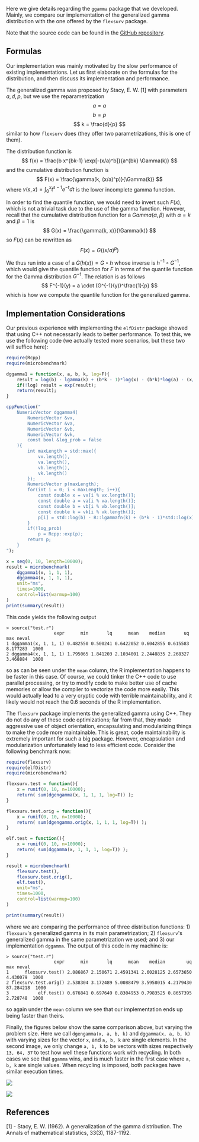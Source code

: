 
Here we give details regarding the `ggamma` package that we developed.
Mainly, we compare our implementation of the generalized gamma distribution with the one offered
  by the `flexsurv` package.

Note that the source code can be found in the [GitHub repository](https://github.com/matheushjs/ggamma).

## Formulas

Our implementation was mainly motivated by the slow performance of existing implementations.
Let us first elaborate on the formulas for the distribution, and then discuss its implementation
  and performance.

The generalized gamma was proposed by Stacy, E. W. [1] with parameters $a, d, p$, but we use the reparametrization
$$
  a = a
$$
$$
  b = p
$$
$$
  k = \frac{d}{p}
$$
similar to how `flexsurv` does (they offer two parametrizations, this is one of them).

The distribution function is
$$
  f(x) = \frac{b x^{bk-1} \exp[-(x/a)^b]}{a^{bk} \Gamma(k)}
$$
and the cumulative distribution function is
$$
F(x) = \frac{\gamma(k, (x/a)^p)}{\Gamma(k)}
$$
where $\gamma(s, x) = \int_0^x t^{s-1} e^{-t} dt$ is the lower incomplete gamma function.

In order to find the quantile function, we would need to invert such $F(x)$, which is not a trivial task due to the use of the gamma function.
However, recall that the cumulative distribution function for a $Gamma(\alpha, \beta)$ with $\alpha = k$ and $\beta = 1$ is
$$
  G(x) = \frac{\gamma(k, x)}{\Gamma(k)}
$$
so $F(x)$ can be rewritten as
$$
  F(x) = G((x/a)^p)
$$

We thus run into a case of a $G(h(x)) = G \circ h$ whose inverse is $h^{-1} \circ G^{-1}$, which would give the quantile function for $F$ in terms of the quantile function for the Gamma distribution $G^{-1}$. The relation is as follows
$$
  F^{-1}(y) = a \cdot (G^{-1}(y))^\frac{1}{p}
$$
which is how we compute the quantile function for the generalized gamma.

## Implementation Considerations

Our previous experience with implementing the `elfDistr` package showed that using C++ not necessarily leads to better performance.
To test this, we use the following code (we actually tested more scenarios, but these two will suffice here):
```R
require(Rcpp)
require(microbenchmark)

dggamma1 = function(x, a, b, k, log=F){
	result = log(b) - lgamma(k) + (b*k - 1)*log(x) - (b*k)*log(a) - (x/a)**b;
	if(!log) result = exp(result);
	return(result);
}

cppFunction("
	NumericVector dggamma4(
		NumericVector &vx,
		NumericVector &va,
		NumericVector &vb,
		NumericVector &vk,
		const bool &log_prob = false
	){
		int maxLength = std::max({
			vx.length(),
			va.length(),
			vb.length(),
			vk.length()
		});
		NumericVector p(maxLength);
		for(int i = 0; i < maxLength; i++){
			const double x = vx[i % vx.length()];
			const double a = va[i % va.length()];
			const double b = vb[i % vb.length()];
			const double k = vk[i % vk.length()];
			p[i] = std::log(b) - R::lgammafn(k) + (b*k - 1)*std::log(x) - (b*k)*std::log(a) - std::pow(x/a, b);
		}
		if(!log_prob)
			p = Rcpp::exp(p);
		return p;
	}
");

x = seq(0, 10, length=10000);
result = microbenchmark(
	dggamma1(x, 1, 1, 1),
	dggamma4(x, 1, 1, 1),
	unit="ms",
	times=1000,
	control=list(warmup=100)
)
print(summary(result))
```

This code yields the following output
```plaintext
> source("test.r")
                  expr      min       lq      mean    median       uq      max neval
1 dggamma1(x, 1, 1, 1) 0.482550 0.500241 0.6422052 0.6042855 0.615583 8.177283  1000
2 dggamma4(x, 1, 1, 1) 1.795065 1.841203 2.1034001 2.2448835 2.268327 3.468884  1000
```
so as can be seen under the `mean` column, the R implementation happens to be faster in this case. Of course, we could tinker the C++ code to use parallel processing, or try to modify code to make better use of cache memories or allow the compiler to vectorize the code more easily. This would actually lead to a very cryptic code with terrible maintainability, and it likely would not reach the 0.6 seconds of the R implementation.

The `flexsurv` package implements the generalized gamma using C++. They do not do any of these code optimizations; far from that, they made aggressive use of object orientation, encapsulating and modularizing things to make the code more maintainable. This is great, code maintainability is extremely important for such a big package. However, encapsulation and modularization unfortunately lead to less efficient code. Consider the following benchmark now:
```R
require(flexsurv)
require(elfDistr)
require(microbenchmark)

flexsurv.test = function(){
	x = runif(0, 10, n=10000);
	return( sum(dgengamma(x, 1, 1, 1, log=T)) );
}

flexsurv.test.orig = function(){
	x = runif(0, 10, n=10000);
	return( sum(dgengamma.orig(x, 1, 1, 1, log=T)) );
}

elf.test = function(){
	x = runif(0, 10, n=10000);
	return( sum(dggamma(x, 1, 1, 1, log=T)) );
}

result = microbenchmark(
	flexsurv.test(),
	flexsurv.test.orig(),
	elf.test(),
	unit="ms",
	times=1000,
	control=list(warmup=100)
)

print(summary(result))
```
where we are comparing the performance of three distribution functions: 1) `flexsurv`'s generalized gamma in its main parametrization; 2) `flexsurv`'s generalized gamma in the same parametrization we used; and 3) our implementation `dggamma`. The output of this code in my machine is:
```plaintext
> source("test.r")
                  expr      min       lq      mean    median        uq       max neval
1      flexsurv.test() 2.086867 2.150671 2.4591341 2.6028125 2.6573650  4.430079  1000
2 flexsurv.test.orig() 2.538304 3.172489 5.0088479 3.5958015 4.2179430 87.284218  1000
3           elf.test() 0.676841 0.697649 0.8304953 0.7983525 0.8657395  2.728748  1000
```
so again under the `mean` column we see that our implementation ends up being faster than theirs.

Finally, the figures below show the same comparison above, but varying the problem size. Here we call `dgengamma(x, a, b, k)` and `dggamma(x, a, b, k)` with varying sizes for the vector `x`, and `a, b, k` are single elements. In the second image, we only change `a, b, k` to be vectors with sizes respectively `13, 64, 37` to test how well these functions work with recycling. In both cases we see that `ggamma` wins, and is much faster in the first case where `a, b, k` are single values. When recycling is imposed, both packages have similar execution times.

<img class="img-fluid" src="/images/posts/flexsurv_ggamma_comparison.png"></img>

<img class="img-fluid" src="/images/posts/flexsurv_ggamma_comparison2.png"></img>

## References

[1] - Stacy, E. W. (1962). A generalization of the gamma distribution. The Annals of mathematical statistics, 33(3), 1187-1192.